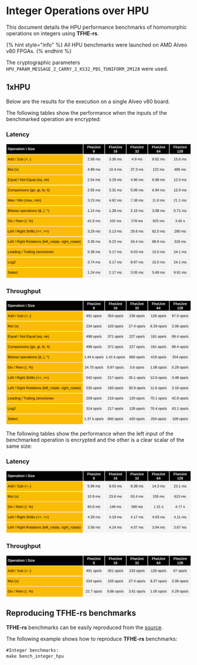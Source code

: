 # Integer Operations over HPU

This document details the HPU performance benchmarks of homomorphic operations on integers using **TFHE-rs**.

{% hint style="info" %}
All HPU benchmarks were launched on AMD Alveo v80 FPGAs.
{% endhint %}

The cryptographic parameters `HPU_PARAM_MESSAGE_2_CARRY_2_KS32_PBS_TUNIFORM_2M128` were used.

## 1xHPU
Below are the results for the execution on a single Alveo v80 board.

The following tables show the performance when the inputs of the benchmarked operation are encrypted:

### Latency

![](../../../.gitbook/assets/hpu-integer-benchmark-hpux1-tuniform-2m128-ciphertext.svg)

### Throughput

![](../../../.gitbook/assets/hpu-integer-benchmark-hpux1-tuniform-2m128-ciphertext-throughput.svg)

The following tables show the performance when the left input of the benchmarked operation is encrypted and the other is a clear scalar of the same size:

### Latency

![](../../../.gitbook/assets/hpu-integer-benchmark-hpux1-tuniform-2m128-plaintext.svg)

### Throughput

![](../../../.gitbook/assets/hpu-integer-benchmark-hpux1-tuniform-2m128-plaintext-throughput.svg)

## Reproducing TFHE-rs benchmarks

**TFHE-rs** benchmarks can be easily reproduced from the [source](https://github.com/zama-ai/tfhe-rs).

The following example shows how to reproduce **TFHE-rs** benchmarks:

```shell
#Integer benchmarks:
make bench_integer_hpu
```
